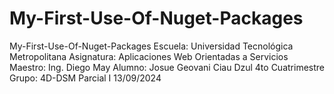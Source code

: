 # My-First-Use-Of-Nuget-Packages
 My-First-Use-Of-Nuget-Packages Escuela: Universidad Tecnológica Metropolitana Asignatura: Aplicaciones Web Orientadas a Servicios Maestro: Ing. Diego May Alumno: Josue Geovani Ciau Dzul 4to Cuatrimestre Grupo: 4D-DSM Parcial I 13/09/2024
